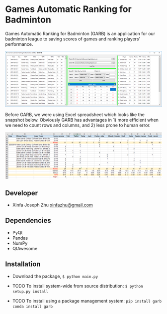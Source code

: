 # Games Automatic Ranking for Badminton

Games Automatic Ranking for Badminton (GARB) is an application for our
badminton league to saving scores of games and ranking players' performance.

![Alt text](examples/garb.png)

Before GARB, we were using Excel spreadsheet which looks like the snapshot
below. Obviously GARB has advantages in 1) more efficient when we need to
count rows and columns, and 2) less prone to human error.

![Alt text](examples/excel.png)

## Developer

* Xinfa Joseph Zhu  <xinfazhu@gmail.com>

## Dependencies

* PyQt
* Pandas
* NumPy
* QtAwesome

## Installation

* Download the package, `$ python main.py`

* TODO To install system-wide from source distribution:
    `$ python setup.py install`

* TODO To install using a package management system:
    `pip install garb`
    `conda install garb`
